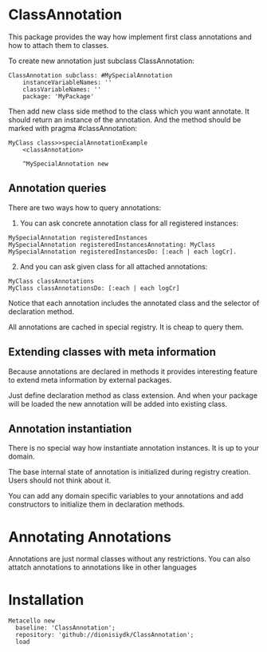 # ClassAnnotation
This package provides the way how implement first class annotations and how to attach them to classes.

To create new annotation just subclass ClassAnnotation:
```Smalltalk
ClassAnnotation subclass: #MySpecialAnnotation
	instanceVariableNames: ''
	classVariableNames: ''
	package: 'MyPackage'
```
Then add new class side method to the class which you want annotate. It should return an instance of the annotation. And the method should be marked with pragma #classAnnotation:
```Smalltalk
MyClass class>>specialAnnotationExample
	<classAnnotation>
	
	^MySpecialAnnotation new
```

## Annotation queries
There are two ways how to query annotations:

1) You can ask concrete annotation class for all registered instances:
```Smalltalk
MySpecialAnnotation registeredInstances
MySpecialAnnotation registeredInstancesAnnotating: MyClass
MySpecialAnnotation registeredInstancesDo: [:each | each logCr].
```
2) And you can ask given class for all attached annotations:
```Smalltalk
MyClass classAnnotations
MyClass classAnnotationsDo: [:each | each logCr]
```
Notice that each annotation includes the annotated class and the selector of declaration method. 

All annotations are cached in special registry. It is cheap to query them.

## Extending classes with meta information
Because annotations are declared in methods it provides interesting feature to extend meta information by external packages.

Just define declaration method as class extension. And when your package will be loaded the new annotation will be added into existing class.

## Annotation instantiation
There is no special way how instantiate annotation instances. It is up to your domain.

The base internal state of annotation is initialized during registry creation.  Users should not think about it. 

You can add any domain specific variables to your annotations and add constructors to initialize them in declaration methods. 

# Annotating Annotations
Annotations are just normal classes without any restrictions. You can also attatch annotations to annotations like in other languages

# Installation
```Smalltalk
Metacello new
  baseline: 'ClassAnnotation';
  repository: 'github://dionisiydk/ClassAnnotation';
  load
```

